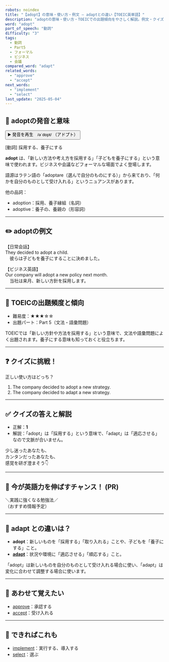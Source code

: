 ```yaml
---
robots: noindex
title: "【adopt】の意味・使い方・例文 ― adaptとの違い【TOEIC英単語】"
description: "adoptの意味・使い方・TOEICでの出題傾向をやさしく解説。例文・クイズ付きでadaptとの違いもわかりやすく学べます。"
word: "adopt"
part_of_speech: "動詞"
difficulty: "3"
tags:
  - 動詞
  - Part5
  - フォーマル
  - ビジネス
  - 会議
compared_word: "adapt"
related_words:
  - "approve"
  - "accept"
next_words:
  - "implement"
  - "select"
last_update: "2025-05-04"
---
```


## 🔰 adoptの発音と意味

<button class="play-audio" onclick="playTTS('adopt')">
  <span class="play-audio-main">
    ▶️ 発音を再生　/əˈdɒpt/
  </span>
  <span class="play-audio-sub">
    （アドプト）
  </span>
</button>

[動詞] 採用する、養子にする

**adopt** は、「新しい方法や考え方を採用する」「子どもを養子にする」という意味で使われます。ビジネスや会議などフォーマルな場面でよく登場します。

語源はラテン語の「adoptare（選んで自分のものにする）」から来ており、「何かを自分のものとして受け入れる」というニュアンスがあります。

他の品詞：  
- adoption：採用、養子縁組（名詞）
- adoptive：養子の、養親の（形容詞）

---

## ✏️ adoptの例文

【日常会話】  
They decided to adopt a child.  
　彼らは子どもを養子にすることに決めました。

【ビジネス英語】  
Our company will adopt a new policy next month.  
　当社は来月、新しい方針を採用します。

---

## 🎯 TOEICの出題頻度と傾向

- 難易度：★★★☆☆
- 出題パート：Part 5（文法・語彙問題）

TOEICでは「新しい方針や方法を採用する」という意味で、文法や語彙問題によく出題されます。養子にする意味も知っておくと役立ちます。

---

## ❓ クイズに挑戦！

正しい使い方はどっち？

1. The company decided to adopt a new strategy.  
2. The company decided to adapt a new strategy.

---

## ✅ クイズの答えと解説

- 正解：**1**
- 解説：「adopt」は「採用する」という意味で、「adapt」は「適応させる」なので文脈が合いません。

少し迷ったあなたも、  
カンタンだったあなたも、  
感覚を研ぎ澄まそう👇️

---

## 🚀 今が英語力を伸ばすチャンス！ (PR)

<div class="info-center">
＼実践に強くなる勉強法／<br>  
（おすすめ情報予定）
</div>

---

## 🤔  adapt との違いは？

- **adopt**：新しいものを「採用する」「取り入れる」ことや、子どもを「養子にする」こと。
- **[adapt](/word/adapt)**：状況や環境に「適応させる」「順応する」こと。

「adopt」は新しいものを自分のものとして受け入れる場合に使い、「adapt」は変化に合わせて調整する場合に使います。

---

## 🧩 あわせて覚えたい

- [approve](/word/approve)：承認する
- [accept](/word/accept)：受け入れる

---

## 📖 できればこれも

- [implement](/word/implement)：実行する、導入する
- [select](/word/select)：選ぶ

<!-- cvid: aid39_bid46 -->
